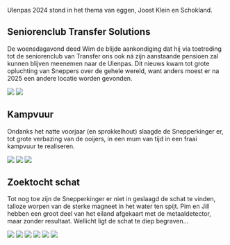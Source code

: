 Ulenpas 2024 stond in het thema van eggen, Joost Klein en Schokland.

## Seniorenclub Transfer Solutions
De woensdagavond deed Wim de blijde aankondiging dat hij via toetreding tot de seniorenclub van Transfer ons ook ná zijn aanstaande pensioen zal kunnen blijven meenemen naar de Ulenpas.
Dit nieuws kwam tot grote opluchting van Sneppers over de gehele wereld, 
want anders moest er na 2025 een andere locatie worden gevonden.

![](/assets/w2024/NOCAP%20aankondiging%20wim.png)
![](/assets/w2024/NOCAP%20transfer.png)


## Kampvuur
Ondanks het natte voorjaar (en sprokkelhout) slaagde de Snepperkinger er, tot grote verbazing van de ooijers, in een mum van tijd in een fraai kampvuur te realiseren.

![](/assets/w2024/NOCAP%20Freek,%20Freek%20en%20Pim%20sprokkelen%20hout.jpeg)
![](/assets/w2024/NOCAP%20Precisiewerk.jpeg)
![](/assets/w2024/NOCAP%20vuur.jpeg)

## Zoektocht schat
Tot nog toe zijn de Snepperkinger er niet in geslaagd de schat te vinden, talloze worpen van de sterke magneet in het water ten spijt.
Pim en Jill hebben een groot deel van het eiland afgekaart met de metaaldetector, maar zonder resultaat.
Wellicht ligt de schat te diep begraven...

![](/assets/w2024/Zoeken%20in%20de%20gedempte%20gracht.jpeg)
![](/assets/w2024/Er%20ligt%20wat!.jpeg)
![](/assets/w2024/Uiteindelijk%20werd%20ongeveer%201%20vierkante%20meter%20uitgegraven.jpeg)
![](/assets/w2024/De%20eg.jpeg)
![](/assets/w2024/Na%20een%20wasbeurt%20in%20de%20gracht%20is%20de%20eg%20weer%20als%20nieuw.jpeg)
![](/assets/w2024/Tevens%20werd%20een%20bijl%20gevonden.jpg)

